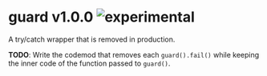 
# guard v1.0.0 ![experimental](https://img.shields.io/badge/stability-experimental-EC5315.svg?style=flat)

A try/catch wrapper that is removed in production.

**TODO**: Write the codemod that removes each `guard().fail()` while keeping the inner code of the function passed to `guard()`.
